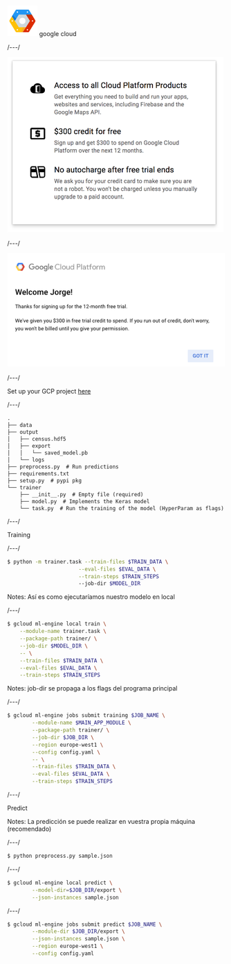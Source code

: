 <spam class="clear-image">
<img height="70px" src="2018/images/ucode-how-to-train-deep-learning-models-in-the-cloud/gc.png" alt=""></spam>
<spam class="RandM">google cloud</spam>

/---/

<spam class="clear-image">
<img width="500px" src="2018/images/ucode-how-to-train-deep-learning-models-in-the-cloud/access.png" alt=""></spam>
</spam>

/---/

<spam class="clear-image">![](2018/images/ucode-how-to-train-deep-learning-models-in-the-cloud/wellcome-google.png)</spam>

/---/

Set up your GCP project [here](https://cloud.google.com/ml-engine/docs/getting-started-training-prediction)

/---/

```
.
├── data
├── output
│   ├── census.hdf5
│   ├── export
│   │   └── saved_model.pb
│   └── logs
├── preprocess.py  # Run predictions
├── requirements.txt
├── setup.py  # pypi pkg
└── trainer
    ├── __init__.py  # Empty file (required)
    ├── model.py  # Implements the Keras model
    └── task.py  # Run the training of the model (HyperParam as flags)
```

/---/

<!-- <spam class="clear-image">
<img src="2018/images/ucode-how-to-train-deep-learning-models-in-the-cloud/training.png" alt=""></spam>
</spam> -->
Training

/---/

```bash
$ python -m trainer.task --train-files $TRAIN_DATA \
                       --eval-files $EVAL_DATA \
                       --train-steps $TRAIN_STEPS
                       --job-dir $MODEL_DIR
```

Notes:
Así es como ejecutaríamos nuestro modelo en local

/---/

```bash
$ gcloud ml-engine local train \
    --module-name trainer.task \
    --package-path trainer/ \
    --job-dir $MODEL_DIR \
    -- \
    --train-files $TRAIN_DATA \
    --eval-files $EVAL_DATA \
    --train-steps $TRAIN_STEPS
```

Notes:
job-dir se propaga a los flags del programa principal

/---/

```bash
$ gcloud ml-engine jobs submit training $JOB_NAME \
        --module-name $MAIN_APP_MODULE \
        --package-path trainer/ \
        --job-dir $JOB_DIR \
        --region europe-west1 \
        --config config.yaml \
        -- \
        --train-files $TRAIN_DATA \
        --eval-files $EVAL_DATA \
        --train-steps $TRAIN_STEPS
```

/---/

Predict

Notes:
La predicción se puede realizar en vuestra propia máquina (recomendado)

/---/

```bash
$ python preprocess.py sample.json
```

/---/

```bash
$ gcloud ml-engine local predict \
        --model-dir=$JOB_DIR/export \
        --json-instances sample.json
```

/---/

```bash
$ gcloud ml-engine jobs submit predict $JOB_NAME \
        --module-dir $JOB_DIR/export \
        --json-instances sample.json \
        --region europe-west1 \
        --config config.yaml
```